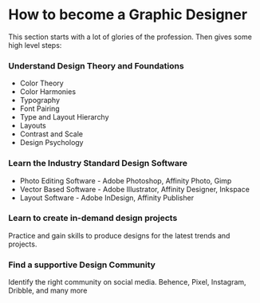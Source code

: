# How to become a Graphic Designer

This section starts with a lot of glories of the profession. Then gives some high level steps:

### Understand Design Theory and Foundations
  - Color Theory
  - Color Harmonies
  - Typography
  - Font Pairing
  - Type and Layout Hierarchy
  - Layouts
  - Contrast and Scale
  - Design Psychology

### Learn the Industry Standard Design Software
  - Photo Editing Software - Adobe Photoshop, Affinity Photo, Gimp
  - Vector Based Software - Adobe Illustrator, Affinity Designer, Inkspace
  - Layout Software - Adobe InDesign, Affinity Publisher

### Learn to create in-demand design projects
Practice and gain skills to produce designs for the latest trends and projects.
  
### Find a supportive Design Community
Identify the right community on social media. Behence, Pixel, Instagram, Dribble, and many more



